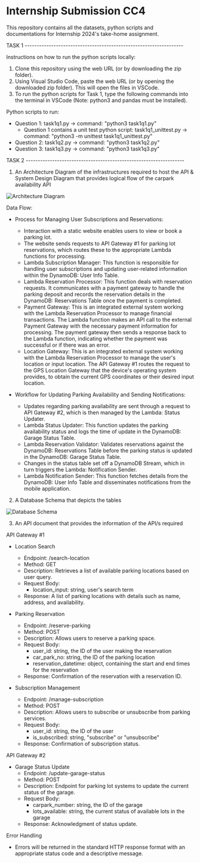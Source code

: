# Internship Submission CC4

This repository contains all the datasets, python scripts and documentations for Internship 2024's take-home assignment.


TASK 1 ------------------------------------------------------------------

Instructions on how to run the python scripts locally:
1. Clone this repository using the web URL (or by downloading the zip folder).
2. Using Visual Studio Code, paste the web URL (or by opening the downloaded zip folder). This will open the files in VSCode.
3. To run the python scripts for Task 1, type the following commands into the terminal in VSCode (Note: python3 and pandas must be installed).

Python scripts to run:
- Question 1: task1q1.py -> command: "python3 task1q1.py"
  - Question 1 contains a unit test python script: task1q1_unittest.py -> command: "python3 -m unittest task1q1_unittest.py"
- Question 2: task1q2.py -> command: "python3 task1q2.py"
- Question 3: task1q3.py -> command: "python3 task1q3.py"


TASK 2 ------------------------------------------------------------------

1. An Architecture Diagram of the infrastructures required to host the API & System Design Diagram that provides logical flow of the carpark availability API
   
![Architecture Diagram](https://github.com/jaslynyee/GovTech-CC4/assets/91607032/5f5687b9-6ffe-4430-a9d1-1847c82b1a46)

Data Flow:
- Process for Managing User Subscriptions and Reservations:
  - Interaction with a static website enables users to view or book a parking lot.
  - The website sends requests to API Gateway #1 for parking lot reservations, which routes these to the appropriate Lambda functions for processing.
  - Lambda Subscription Manager: This function is responsible for handling user subscriptions and updating user-related information within the DynamoDB: User Info Table.
  - Lambda Reservation Processor: This function deals with reservation requests. It communicates with a payment gateway to handle the parking deposit and records the reservation details in the DynamoDB: Reservations Table once the payment is completed.
  - Payment Gateway: This is an integrated external system working with the Lambda Reservation Processor to manage financial transactions. The Lambda function makes an API call to the external Payment Gateway with the necessary payment information for processing. The payment gateway then sends a response back to the Lambda function, indicating whether the payment was successful or if there was an error.
  - Location Gateway: This is an integrated external system working with the Lambda Reservation Processor to manage the user's location or input location. The API Gateway #1 routes the request to the GPS Location Gateway that the device's operating system provides, to obtain the current GPS coordinates or their desired input location.
  
- Workflow for Updating Parking Availability and Sending Notifications:
  - Updates regarding parking availability are sent through a request to API Gateway #2, which is then managed by the Lambda: Status Updater.
  - Lambda Status Updater: This function updates the parking availability status and logs the time of update in the DynamoDB: Garage Status Table.
  - Lambda Reservation Validator: Validates reservations against the DynamoDB: Reservations Table before the parking status is updated in the DynamoDB: Garage Status Table.
  - Changes in the status table set off a DynamoDB Stream, which in turn triggers the Lambda: Notification Sender.
  - Lambda Notification Sender: This function fetches details from the DynamoDB: User Info Table and disseminates notifications from the mobile application.

2. A Database Schema that depicts the tables

![Database Schema](https://github.com/jaslynyee/GovTech-CC4/assets/91607032/747f722b-3830-4eaf-93d8-7a9f1b36805c)

3. An API document that provides the information of the API/s required

API Gateway #1
- Location Search
  - Endpoint: /search-location
  - Method: GET
  - Description: Retrieves a list of available parking locations based on user query.
  - Request Body:
    - location_input: string, user's search term
  - Response: A list of parking locations with details such as name, address, and availability.

- Parking Reservation
  - Endpoint: /reserve-parking
  - Method: POST
  - Description: Allows users to reserve a parking space.
  - Request Body:
    - user_id: string, the ID of the user making the reservation
    - car_park_no: string, the ID of the parking location
    - reservation_datetime: object, containing the start and end times for the reservation
  - Response: Confirmation of the reservation with a reservation ID.
  
- Subscription Management
  - Endpoint: /manage-subscription
  - Method: POST
  - Description: Allows users to subscribe or unsubscribe from parking services.
  - Request Body:
    - user_id: string, the ID of the user
    - is_subscribed: string, "subscribe" or "unsubscribe"
  - Response: Confirmation of subscription status.

API Gateway #2
- Garage Status Update
  - Endpoint: /update-garage-status
  - Method: POST
  - Description: Endpoint for parking lot systems to update the current status of the garage.
  - Request Body:
    - carpark_number: string, the ID of the garage
    - lots_available: string, the current status of available lots in the garage
  - Response: Acknowledgment of status update.

Error Handling
- Errors will be returned in the standard HTTP response format with an appropriate status code and a descriptive message.
